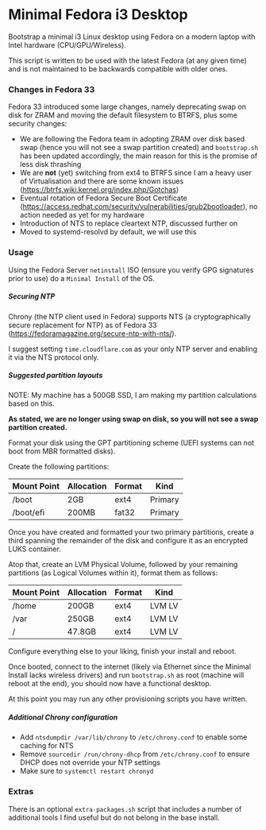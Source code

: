 # Minimal Fedora i3 Desktop

Bootstrap a minimal i3 Linux desktop using Fedora on a modern laptop with Intel hardware (CPU/GPU/Wireless).

This script is written to be used with the latest Fedora (at any given time) and is not maintained to be backwards compatible with older ones.

### Changes in Fedora 33

Fedora 33 introduced some large changes, namely deprecating swap on disk for ZRAM and moving the default filesystem to BTRFS, plus some security changes:

* We are following the Fedora team in adopting ZRAM over disk based swap (hence you will not see a swap partition created) and `bootstrap.sh` has been updated accordingly, the main reason for this is the promise of less disk thrashing
* We are **not** (yet) switching from ext4 to BTRFS since I am a heavy user of Virtualisation and there are some known issues (https://btrfs.wiki.kernel.org/index.php/Gotchas)
* Eventual rotation of Fedora Secure Boot Certificate (https://access.redhat.com/security/vulnerabilities/grub2bootloader), no action needed as yet for my hardware
* Introduction of NTS to replace cleartext NTP, discussed further on
* Moved to systemd-resolvd by default, we will use this

### Usage

Using the Fedora Server `netinstall` ISO (ensure you verify GPG signatures prior to use) do a `Minimal Install` of the OS.

##### Securing NTP

Chrony (the NTP client used in Fedora) supports NTS (a cryptographically secure replacement for NTP) as of Fedora 33 (https://fedoramagazine.org/secure-ntp-with-nts/).

I suggest setting `time.cloudflare.com` as your only NTP server and enabling it via the NTS protocol only.

##### Suggested partition layouts

NOTE: My machine has a 500GB SSD, I am making my partition calculations based on this.

**As stated, we are no longer using swap on disk, so you will not see a swap partition created.**

Format your disk using the GPT partitioning scheme (UEFI systems can not boot from MBR formatted disks).

Create the following partitions:

| Mount Point | Allocation | Format | Kind    |
| ----------- | ---------- | ------ | ------- |
| /boot       | 2GB        | ext4   | Primary |
| /boot/efi   | 200MB      | fat32  | Primary |

Once you have created and formatted your two primary partitions, create a third spanning the remainder of the disk and configure it as an encrypted LUKS container.

Atop that, create an LVM Physical Volume, followed by your remaining partitions (as Logical Volumes within it), format them as follows:

| Mount Point | Allocation | Format | Kind   |
| ----------- | ---------- | ------ | ------ |
| /home       | 200GB      | ext4   | LVM LV |
| /var        | 250GB      | ext4   | LVM LV |
| /           | 47.8GB     | ext4   | LVM LV |

Configure everything else to your liking, finish your install and reboot.

Once booted, connect to the internet (likely via Ethernet since the Minimal Install lacks wireless drivers) and run `bootstrap.sh` as root (machine will reboot at the end), you should now have a functional desktop.

At this point you may run any other provisioning scripts you have written.

##### Additional Chrony configuration

* Add `ntsdumpdir /var/lib/chrony` to `/etc/chrony.conf` to enable some caching for NTS
* Remove `sourcedir /run/chrony-dhcp` from `/etc/chrony.conf` to ensure DHCP does not override your NTP settings
* Make sure to `systemctl restart chronyd`

### Extras

There is an optional `extra-packages.sh` script that includes a number of additional tools I find useful but do not belong in the base install.
